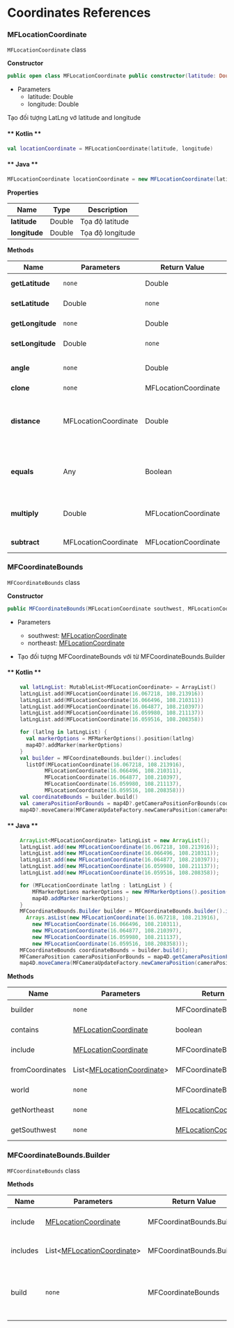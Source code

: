 # Coordinates References

### MFLocationCoordinate

`MFLocationCoordinate` class

**Constructor**

```kotlin
public open class MFLocationCoordinate public constructor(latitude: Double, longitude: Double) : Parcelable, Serializable
```

- Parameters
  - latitude: Double 
  - longitude: Double

Tạo đối tượng LatLng vớ latitude and longitude

<!-- tabs:start -->

#### ** Kotlin **
```kotlin
val locationCoordinate = MFLocationCoordinate(latitude, longitude)
```
#### ** Java **
```java
MFLocationCoordinate locationCoordinate = new MFLocationCoordinate(latitude, longitude);
```
<!-- tabs:end -->

**Properties**

|   Name   | Type   | Description |
|----------|--------|-------------|
| **latitude**  | Double | Tọa độ latitude    |
| **longitude** | Double | Tọa độ longitude   |

**Methods**

| Name          | Parameters        | Return Value | Description                                                             |
|---------------|-------------------|--------------|-------------------------------------------------------------------------|
| **getLatitude**| `none`           | Double       | Lấy giá trị latitude                                                    |
| **setLatitude**| Double           | `none`       | Cài đặt giá trị latitude                                                |
| **getLongitude**| `none`          | Double       | Lấy giá trị longitude                                                   |
| **setLongitude**| Double          | `none`       | Cài đặt giá trị longitude                                               |
| **angle**     | `none`            | Double       | Tính góc giữa LatLng và trục Ox                                         |
| **clone**     | `none`            | MFLocationCoordinate|                                                                  |
| **distance**  | MFLocationCoordinate| Double     | Tính khoảng cách theo đường chim bay giữa 2 location                    |
| **equals**    | Any               | Boolean      | Kiểm tra xem location có giống nhau hay không                           |
| **multiply**  | Double            | MFLocationCoordinate| Tích của location coordinate với 1 số                            |
| **subtract**  | MFLocationCoordinate| MFLocationCoordinate| Hiệu của 2 location                                            |

### MFCoordinateBounds

`MFCoordinateBounds` class

**Constructor**

```java
public MFCoordinateBounds(MFLocationCoordinate southwest, MFLocationCoordinate northeast)
```

- Parameters
  - southwest: [MFLocationCoordinate](#MFLocationCoordinate)
  - northeast: [MFLocationCoordinate](#MFLocationCoordinate)

- Tạo đối tượng MFCoordinateBounds với từ MFCoordinateBounds.Builder

<!-- tabs:start -->
#### ** Kotlin **
```kotlin
    val latLngList: MutableList<MFLocationCoordinate> = ArrayList()
    latLngList.add(MFLocationCoordinate(16.067218, 108.213916))
    latLngList.add(MFLocationCoordinate(16.066496, 108.210311))
    latLngList.add(MFLocationCoordinate(16.064877, 108.210397))
    latLngList.add(MFLocationCoordinate(16.059980, 108.211137))
    latLngList.add(MFLocationCoordinate(16.059516, 108.208358))

    for (latlng in latLngList) {
      val markerOptions = MFMarkerOptions().position(latlng)
      map4D?.addMarker(markerOptions)
    }
    val builder = MFCoordinateBounds.builder().includes(
      listOf(MFLocationCoordinate(16.067218, 108.213916),
            MFLocationCoordinate(16.066496, 108.210311),
            MFLocationCoordinate(16.064877, 108.210397),
            MFLocationCoordinate(16.059980, 108.211137),
            MFLocationCoordinate(16.059516, 108.208358)))
    val coordinateBounds = builder.build()
    val cameraPositionForBounds = map4D?.getCameraPositionForBounds(coordinateBounds, 10)
    map4D?.moveCamera(MFCameraUpdateFactory.newCameraPosition(cameraPositionForBounds ?: return))
```
#### ** Java **
```java
    ArrayList<MFLocationCoordinate> latLngList = new ArrayList();
    latLngList.add(new MFLocationCoordinate(16.067218, 108.213916));
    latLngList.add(new MFLocationCoordinate(16.066496, 108.210311));
    latLngList.add(new MFLocationCoordinate(16.064877, 108.210397));
    latLngList.add(new MFLocationCoordinate(16.059980, 108.211137));
    latLngList.add(new MFLocationCoordinate(16.059516, 108.208358));

    for (MFLocationCoordinate latlng : latLngList ) {
        MFMarkerOptions markerOptions = new MFMarkerOptions().position(latlng);
        map4D.addMarker(markerOptions);
    }
    MFCoordinateBounds.Builder builder = MFCoordinateBounds.builder().includes(
      Arrays.asList(new MFLocationCoordinate(16.067218, 108.213916),
        new MFLocationCoordinate(16.066496, 108.210311),
        new MFLocationCoordinate(16.064877, 108.210397),
        new MFLocationCoordinate(16.059980, 108.211137),
        new MFLocationCoordinate(16.059516, 108.208358)));
    MFCoordinateBounds coordinateBounds = builder.build();
    MFCameraPosition cameraPositionForBounds = map4D.getCameraPositionForBounds(coordinateBounds, 10);
    map4D.moveCamera(MFCameraUpdateFactory.newCameraPosition(cameraPositionForBounds));
```
<!-- tabs:end -->

**Methods**

| Name         | Parameters | Return Value | Description                         |
|--------------|------------|--------------|-------------------------------------|
| builder      | `none`     | MFCoordinateBounds.Builder| tạo instance của MFCoordinateBounds.Builder|
| contains     | [MFLocationCoordinate](#MFLocationCoordinate)| boolean| xác định tọa độ latlng có nằm trong bounds hay không|
| include      | [MFLocationCoordinate](#MFLocationCoordinate)| MFCoordinateBounds| Trả về bounds mới khi thêm location coordinate|
| fromCoordinates| List<[MFLocationCoordinate](#MFLocationCoordinate)>| MFCoordinateBounds| Trả về bounds của danh sách các location coordinate|
| world        | `none`     | MFCoordinateBounds| Trả về bounds của thế giới thực theo Lat Lng|
| getNortheast | `none`     | [MFLocationCoordinate](#MFLocationCoordinate)| Get vị trí phía đông bắc của bounds |
| getSouthwest | `none`     | [MFLocationCoordinate](#MFLocationCoordinate)| Get vị trí phía tây nam của bounds  |


### MFCoordinateBounds.Builder

`MFCoordinateBounds` class

**Methods**

| Name         | Parameters | Return Value | Description                         |
|--------------|------------|--------------|-------------------------------------|
| include      | [MFLocationCoordinate](#MFLocationCoordinate)| MFCoordinatBounds.Builder| thêm 1 location coordinate vào danh sách coordinate      |
| includes     | List<[MFLocationCoordinate](#MFLocationCoordinate)>| MFCoordinatBounds.Builder| thêm 1 location coordinate vào danh sách coordinate|
| build        | `none`     | MFCoordinateBounds| Tạo bounds cho danh sách **MFLocationCoordinate**. Nếu size danh sách nhỏ hơn 2 thì văng exception |                                                                     |